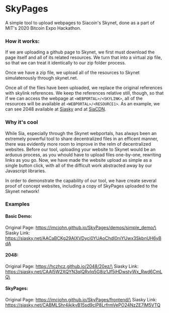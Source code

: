 # SkyPages
A simple tool to upload webpages to Siacoin's Skynet, done as a part of MIT's 2020 Bitcoin Expo Hackathon.

### How it works:

If we are uploading a github page to Skynet, we first must download the page itself and all of its related resources. We turn that into a virtual zip file, so that we can treat it identically to our zip folder process.

Once we have a zip file, we upload all of the resources to Skynet simulatenously through skynet.net. 

Once all of the files have been uploaded, we replace the original references with skylink references.
We keep the references relative still, though, so that if we can access the webpage at `<WEBPORTAL>/<SKYLINK>`, all of the resources will be available at `<WEBPORTAL>/<RESOURCE1>`. As an example, we can see 2048 available at [Siasky](https://siasky.net/CAAl5W2XQYN3qlQRvIq5G8iz1Jf5jHDwstyWx_Rwd6CmLQ) and at [SiaCDN](https://siacdn.com/CAAl5W2XQYN3qlQRvIq5G8iz1Jf5jHDwstyWx_Rwd6CmLQ).

### Why it's cool

While Sia, especially through the Skynet webportals, has always been an extremely powerful tool to share decentralized files in an efficent manner, there was evidently more room to improve in the relm of decentralized websites. Before our tool, uploading your website to Skynet would be an arduous process, as you whould have to upload files one-by-one, rewriting links as you go. Now, we have made the website upload as simple as a single button click, with all of the difficult work abstracted away by our Javascript libraries. 

In order to demonstrate the capability of our tool, we have create several proof of concept websites, including a copy of SkyPages uploaded to the Skynet network!

### Examples
#### Basic Demo:
Original Page: https://imcjohn.github.io/SkyPages/demos/simple_demo/\
Siasky Link: https://siasky.net/AACaBCKg29AIXVDyci0YUAoChdI0niYUwx3SkbnUH6yBdA

#### 2048:
Original Page: https://hczhcz.github.io/2048/20ez/\
Siasky Link: https://siasky.net/CAAl5W2XQYN3qlQRvIq5G8iz1Jf5jHDwstyWx_Rwd6CmLQ\

#### SkyPages:
Original Page: https://imcjohn.github.io/SkyPages/frontend/\
Siasky Link: https://siasky.net/CABMLShr4jkikvB15sd9cIP8LrfrmVePO24NzZE7lM5VTQ
